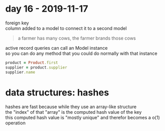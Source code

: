 # day 16 - 2019-11-17

foreign key  
column added to a model to connect it to a second model  

> a farmer has many cows, the farmer brands those cows  

active record queries can call an Model instance  
so you can do any method that you could do normally with that instance  

```ruby  
product = Product.first  
supplier = product.supplier  
supplier.name  
```  

# data structures: hashes  

hashes are fast because while they use an array-like structure  
the "index" of that "array" is the computed hash value of the key  
this computed hash value is "mostly unique" and therefor becomes a o(1) operation  